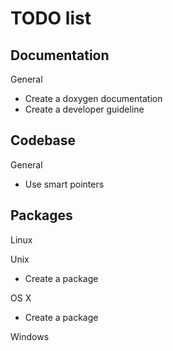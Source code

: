 TODO list
=========

Documentation
-------------

General
* Create a doxygen documentation
* Create a developer guideline

Codebase
--------

General
* Use smart pointers

Packages
--------

Linux

Unix
* Create a package

OS X
* Create a package

Windows

